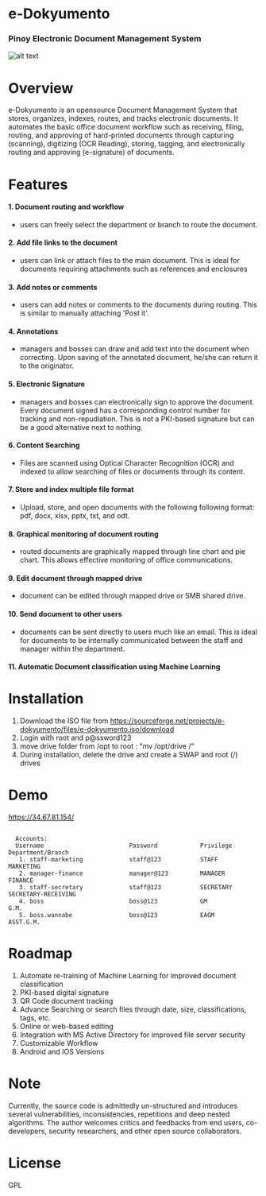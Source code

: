 # e-Dokyumento 
### Pinoy Electronic Document Management System 
![alt text](https://github.com/nelsonmaligro/e-Dokyumento/blob/master/public/images/edokyu.png)
# Overview
e-Dokyumento is an opensource Document Management System that stores, organizes, indexes, routes, and tracks
electronic documents. It automates the basic office document workflow such as receiving, filing, routing, and approving
of hard-printed documents through capturing (scanning), digitizing (OCR Reading), storing, tagging, and electronically routing 
and approving (e-signature) of documents. 

# Features
  #### 1. Document routing and workflow 
   - users can freely select the department or branch to route the document.
  #### 2. Add file links to the document 
   - users can link or attach files to the main document. This is ideal for documents requiring attachments such as references and enclosures
  #### 3. Add notes or comments 
   - users can add notes or comments to the documents during routing. This is similar to manually attaching 'Post it'.
  #### 4. Annotations 
   - managers and bosses can draw and add text into the document when correcting. Upon saving of the annotated document, 
   he/she can return it to the originator.
  #### 5. Electronic Signature 
   - managers and bosses can electronically sign to approve the document. Every document signed has a corresponding control number 
   for tracking and non-repudiation. This is not a PKI-based signature but can be a good alternative next to nothing.
  #### 6. Content Searching 
   - Files are scanned using Optical Character Recognition (OCR) and indexed to allow searching of files or documents through its content.
  #### 7. Store and index multiple file format 
   - Upload, store, and open documents with the following following format: pdf, docx, xlsx, pptx, txt, and odt.
  #### 8. Graphical monitoring of document routing 
   - routed documents are graphically mapped through line chart and pie chart. This allows effective monitoring of office communications.
  #### 9. Edit document through mapped drive 
   - document can be edited through mapped drive or SMB shared drive.
  #### 10. Send document to other users 
   - documents can be sent directly to users much like an email. This is ideal for documents to be internally communicated between the 
     staff and manager within the department.
  #### 11. Automatic Document classification using Machine Learning

# Installation
  1. Download the ISO file from https://sourceforge.net/projects/e-dokyumento/files/e-dokyumento.iso/download
  2. Login with root and p@ssword123
  3. move drive folder from /opt to root :  "mv /opt/drive /"
  4. During installation, delete the drive and create a SWAP and root (/) drives

# Demo
  https://34.67.81.154/
  <pre><code>
  Accounts:
  Username                        Password            Privilege           Department/Branch
   1. staff-marketing             staff@123           STAFF               MARKETING
   2. manager-finance             manager@123         MANAGER             FINANCE
   3. staff-secretary             staff@123           SECRETARY           SECRETARY-RECEIVING
   4. boss                        boss@123            GM                  G.M.
   5. boss.wannabe                boss@123            EAGM                ASST.G.M.
</code></pre>

# Roadmap
  1. Automate re-training of Machine Learning for improved document classification
  2. PKI-based digital signature
  3. QR Code document tracking
  4. Advance Searching or search files through date, size, classifications, tags, etc.
  5. Online or web-based editing
  6. Integration with MS Active Directory for improved file server security
  7. Customizable Workflow
  9. Android and IOS Versions
  
# Note
Currently, the source code is admittedly un-structured and introduces several vulnerabilities, inconsistencies, repetitions and 
deep nested algorithms. The author welcomes critics and feedbacks from end users, co-developers, security researchers, and 
other open source collaborators.

# License
GPL
